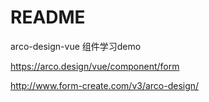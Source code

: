 # README

arco-design-vue 组件学习demo

https://arco.design/vue/component/form

http://www.form-create.com/v3/arco-design/